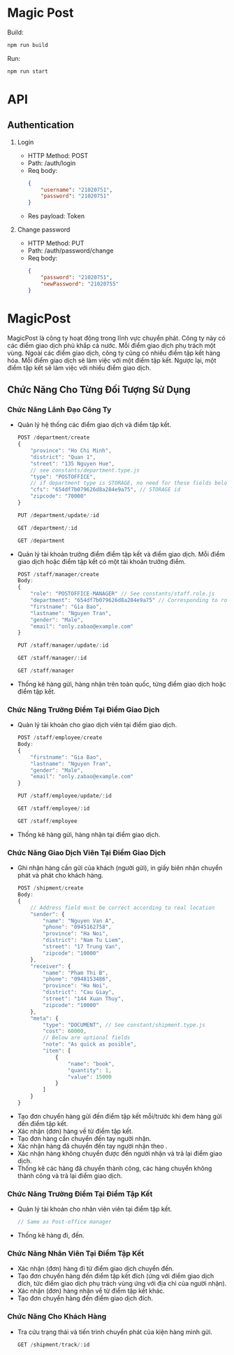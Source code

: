 # Magic Post
Build:
```bash
npm run build
```
Run:
```bash
npm run start
```
# API
## Authentication
1. Login

    - HTTP Method: POST
    - Path: /auth/login
    - Req body:
        ```json
        {
            "username": "21020751",
            "password": "21020751"
        }
        ```
    - Res payload: Token

2. Change password

    - HTTP Method: PUT
    - Path: /auth/password/change
    - Req body:
        ```json
        {
            "password": "21020751",
            "newPassword": "21020755"
        }
        ```

# MagicPost

MagicPost là công ty hoạt động trong lĩnh vực chuyển phát. Công ty này có các điểm giao dịch phủ khắp cả nước. Mỗi điểm giao dịch phụ trách một vùng. Ngoài các điểm giao dịch, công ty cũng có nhiều điểm tập kết hàng hóa. Mỗi điểm giao dịch sẽ làm việc với một điểm tập kết. Ngược lại, một điểm tập kết sẽ làm việc với nhiều điểm giao dịch.

## Chức Năng Cho Từng Đối Tượng Sử Dụng

### Chức Năng Lãnh Đạo Công Ty
- Quản lý hệ thống các điểm giao dịch và điểm tập kết.
    ```js
    POST /department/create
    {
        "province": "Ho Chi Minh",
        "district": "Quan 1",
        "street": "135 Nguyen Hue",
        // see constants/department.type.js
        "type": "POSTOFFICE",
        // if department type is STORAGE, no need for these fields below
        "cfs": "654df7b079626d8a284e9a75", // STORAGE id
        "zipcode": "70000"
    }
    ```
    ```js
    PUT /department/update/:id
    ```
    ```js
    GET /department/:id
    ```
    ```js
    GET /department
    ```

- Quản lý tài khoản trưởng điểm điểm tập kết và điểm giao dịch. Mỗi điểm giao dịch hoặc điểm tập kết có một tài khoản trưởng điểm.
    ```js
    POST /staff/manager/create
    Body:
    {
        "role": "POSTOFFICE-MANAGER" // See constants/staff.role.js
        "department": "654df7b079626d8a284e9a75" // Corresponding to role
        "firstname": "Gia Bao",
        "lastname": "Nguyen Tran",
        "gender": "Male",
        "email": "only.zabao@example.com"
    }
    ```
    ```js
    PUT /staff/manager/update/:id
    ```
    ```js
    GET /staff/manager/:id
    ```
    ```js
    GET /staff/manager
    ```

- Thống kê hàng gửi, hàng nhận trên toàn quốc, từng điểm giao dịch hoặc điểm tập kết.

### Chức Năng Trưởng Điểm Tại Điểm Giao Dịch
- Quản lý tài khoản cho giao dịch viên tại điểm giao dịch.
    ```js
    POST /staff/employee/create
    Body:
    {     
        "firstname": "Gia Bao",
        "lastname": "Nguyen Tran",
        "gender": "Male",
        "email": "only.zabao@example.com"
    }
    ```
    ```js
    PUT /staff/employee/update/:id
    ```
    ```js
    GET /staff/employee/:id
    ```
    ```js
    GET /staff/employee
    ```

- Thống kê hàng gửi, hàng nhận tại điểm giao dịch.

### Chức Năng Giao Dịch Viên Tại Điểm Giao Dịch
- Ghi nhận hàng cần gửi của khách (người gửi), in giấy biên nhận chuyển phát và phát cho khách hàng.
    ```js
    POST /shipment/create
    Body:
    {
        // Address field must be correct according to real location
        "sender": {
            "name": "Nguyen Van A",
            "phone": "0945162758",
            "province": "Ha Noi",
            "district": "Nam Tu Liem",
            "street": "17 Trung Van",
            "zipcode": "10000"
        },
        "receiver": {
            "name": "Pham Thi B",
            "phone": "0948153486",
            "province": "Ha Noi",
            "district": "Cau Giay",
            "street": "144 Xuan Thuy",
            "zipcode": "10000"
        },
        "meta": {
            "type": "DOCUMENT", // See constant/shipment.type.js
            "cost": 60000,
            // Below are optional fields
            "note": "As quick as posible",
            "item": [
                {
                    "name": "book",
                    "quantity": 1,
                    "value": 15000
                }
            ]
        }
    }

    ```
- Tạo đơn chuyển hàng gửi đến điểm tập kết mỗi/trước khi đem hàng gửi đến điểm tập kết.
- Xác nhận (đơn) hàng về từ điểm tập kết.
- Tạo đơn hàng cần chuyển đến tay người nhận.
- Xác nhận hàng đã chuyển đến tay người nhận theo .
- Xác nhận hàng không chuyển được đến người nhận và trả lại điểm giao dịch.
- Thống kê các hàng đã chuyển thành công, các hàng chuyển không thành công và trả lại điểm giao dịch.

### Chức Năng Trưởng Điểm Tại Điểm Tập Kết
- Quản lý tài khoản cho nhân viên viên tại điểm tập kết.
    ```js
    // Same as Post-office manager
    ```

- Thống kê hàng đi, đến.

### Chức Năng Nhân Viên Tại Điểm Tập Kết
- Xác nhận (đơn) hàng đi từ điểm giao dịch chuyển đến.
- Tạo đơn chuyển hàng đến điểm tập kết đích (ứng với điểm giao dịch đích, tức điểm giao dịch phụ trách vùng ứng với địa chỉ của người nhận).
- Xác nhận (đơn) hàng nhận về từ điểm tập kết khác.
- Tạo đơn chuyển hàng đến điểm giao dịch đích.

### Chức Năng Cho Khách Hàng
- Tra cứu trạng thái và tiến trình chuyển phát của kiện hàng mình gửi.
    ```js
    GET /shipment/track/:id
    ```